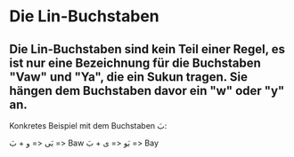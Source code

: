 # Die Lin-Buchstaben
## Die Lin-Buchstaben sind kein Teil einer Regel, es ist nur eine Bezeichnung für die Buchstaben "Vaw" und "Ya", die ein Sukun tragen. Sie hängen dem Buchstaben davor ein "w" oder "y" an.

Konkretes Beispiel mit dem Buchstaben بَ:


بَى  <\= و + بَ =\> Baw 
بَو <\= ى + بَ =\> Bay


